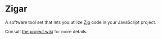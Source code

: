 # Zigar

A software tool set that lets you utilize [Zig](https://ziglang.org/) code in your JavaScript
project. 

Consult [the project wiki](https://github.com/chung-leong/zigar/wiki) for more details.
